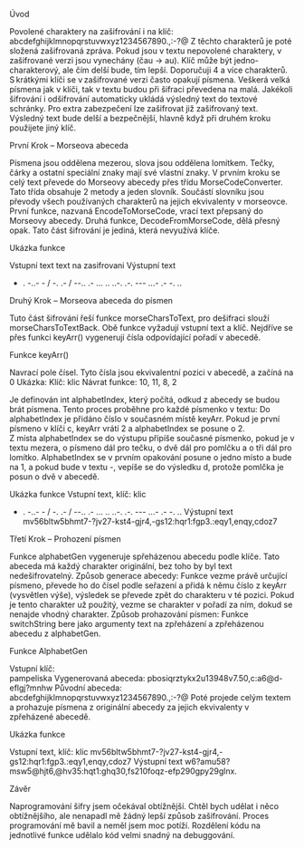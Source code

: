 Úvod 

Povolené charaktery na zašifrování i na klíč: abcdefghijklmnopqrstuvwxyz1234567890.,:-?@ 
Z těchto charakterů je poté složená zašifrovaná zpráva. 
Pokud jsou v textu nepovolené charaktery, v zašifrované verzi jsou vynechány (čau -> au). 
Klíč může být jedno-charakterový, ale čím delší bude, tím lepší. Doporučuji 4 a více charakterů. S krátkými klíči se v zašifrované verzi často opakují písmena. 
Veškerá velká písmena jak v klíči, tak v textu budou při šifraci převedena na malá. 
Jakékoli šifrování i odšifrování automaticky ukládá výsledný text do textové schránky. 
Pro extra zabezpečení lze zašifrovat již zašifrovaný text. Výsledný text bude delší a bezpečnější, hlavně když při druhém kroku použijete jiný klíč. 



První Krok – Morseova abeceda 

Písmena jsou oddělena mezerou, slova jsou oddělena lomítkem. Tečky, čárky a ostatní speciální znaky mají své vlastní znaky. 
V prvním kroku se celý text převede do Morseovy abecedy přes třídu MorseCodeConverter. 
Tato třída obsahuje 2 metody a jeden slovník. 
Součástí slovníku jsou převody všech používaných charakterů na jejich ekvivalenty v morseovce. 
První funkce, nazvaná EncodeToMorseCode,  vrací text přepsaný do Morseovy abecedy. 
Druhá funkce, DecodeFromMorseCode, dělá přesný opak. 
Tato část šifrování je jediná, která nevyužívá klíče. 

Ukázka funkce 

Vstupní text 
text na zasifrovani 
Výstupní text 
- . -..- - / -. .- / --.. .- ... .. ..-. .-. --- ...- .- -. .. 
 


Druhý Krok – Morseova abeceda do písmen 

Tuto část šifrování řeší funkce morseCharsToText, pro dešifraci slouží morseCharsToTextBack. 
Obě funkce vyžadují vstupní text a klíč. 
Nejdříve se přes funkci keyArr() vygenerují čísla odpovídající pořadí v abecedě.

Funkce keyArr() 

Navrací pole čísel. 
Tyto čísla jsou ekvivalentní pozici v abecedě, a začíná na 0 
Ukázka: 
Klíč: klic 
Návrat funkce: 10, 11, 8, 2 

Je definován int alphabetIndex, který počítá, odkud z abecedy se budou brát písmena. 
Tento proces proběhne pro každé písmenko v textu: 
Do alphabetIndex je přidáno číslo v současném místě keyArr. 
Pokud je první písmeno v klíči c, keyArr vrátí 2 a alphabetIndex se posune o 2.  
Z místa alphabetIndex se do výstupu připíše současné písmenko, pokud je v textu mezera, o písmeno dál pro tečku, o dvě dál pro pomlčku a o tři dál pro lomítko. 
AlphabetIndex se v prvním opakování posune o jedno místo a bude na 1, a pokud bude v textu -, vepíše se do výsledku d, protože pomlčka je posun o dvě v abecedě. 


Ukázka funkce 
Vstupní text, klíč: klic 
- . -..- - / -. .- / --.. .- ... .. ..-. .-. --- ...- .- -. .. 
Výstupní text 
mv56bltw5bhmt7-?jv27-kst4-gjr4,-gs12:hqr1:fgp3.:eqy1,enqy,cdoz7 



Třetí Krok – Prohození písmen 

Funkce alphabetGen vygeneruje spřeházenou abecedu podle klíče. 
Tato abeceda má každý charakter originální, bez toho by byl text nedešifrovatelný. 
Způsob generace abecedy: 
Funkce vezme právě určující písmeno, převede ho do čísel podle seřazení a přidá k němu číslo z keyArr (vysvětlen výše), výsledek se převede zpět do charakteru v té pozici.
Pokud je tento charakter už použitý, vezme se charakter v pořadí za ním, dokud se nenajde vhodný charakter. 
Způsob prohazování písmen: 
Funkce switchString bere jako argumenty text na zpřeházení a zpřeházenou abecedu z alphabetGen.

Funkce AlphabetGen 

Vstupní klíč:  
pampeliska 
Vygenerovaná abeceda: 
pbosiqrztykx2u13948v7.50,c:a6@d-eflgj?mnhw 
Původní abeceda: 
abcdefghijklmnopqrstuvwxyz1234567890.,:-?@ 
Poté projede celým textem a prohazuje písmena z originální abecedy za jejich ekvivalenty v zpřeházené abecedě. 
 

Ukázka funkce 

Vstupní text, klíč: klic 
mv56bltw5bhmt7-?jv27-kst4-gjr4,-gs12:hqr1:fgp3.:eqy1,enqy,cdoz7 
Výstupní text
w6?amu58?msw5@hjt6,@hv35:hqt1:ghq30,fs210foqz-efp290gpy29glnx.

Závěr 

Naprogramování šifry jsem očekával obtížnější. Chtěl bych udělat i něco obtížnějšího, ale nenapadl mě žádný lepší způsob zašifrování. 
Proces programování mě bavil a neměl jsem moc potíží. Rozdělení kódu na jednotlivé funkce udělalo kód velmi snadný na debuggování.  
